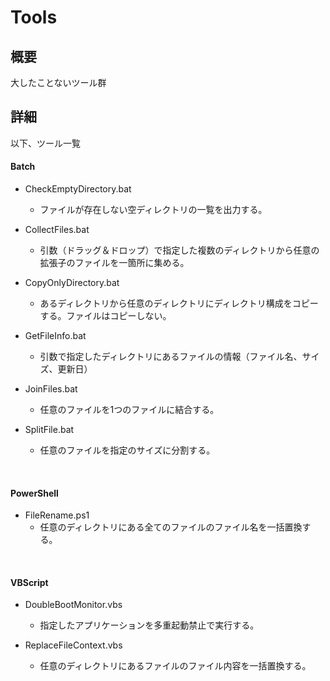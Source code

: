 Tools
====

## 概要
大したことないツール群

## 詳細
以下、ツール一覧

#### Batch
- CheckEmptyDirectory.bat
  - ファイルが存在しない空ディレクトリの一覧を出力する。

- CollectFiles.bat
  - 引数（ドラッグ＆ドロップ）で指定した複数のディレクトリから任意の拡張子のファイルを一箇所に集める。

- CopyOnlyDirectory.bat
  - あるディレクトリから任意のディレクトリにディレクトリ構成をコピーする。ファイルはコピーしない。

- GetFileInfo.bat
  - 引数で指定したディレクトリにあるファイルの情報（ファイル名、サイズ、更新日）

- JoinFiles.bat
  - 任意のファイルを1つのファイルに結合する。

- SplitFile.bat
  - 任意のファイルを指定のサイズに分割する。
<br>

#### PowerShell
- FileRename.ps1
  - 任意のディレクトリにある全てのファイルのファイル名を一括置換する。
<br>

#### VBScript
- DoubleBootMonitor.vbs
  - 指定したアプリケーションを多重起動禁止で実行する。

- ReplaceFileContext.vbs
  - 任意のディレクトリにあるファイルのファイル内容を一括置換する。
